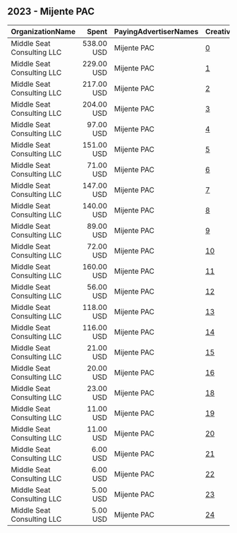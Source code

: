 ## 2023 - Mijente PAC 
|OrganizationName|Spent|PayingAdvertiserNames|CreativeUrls|Impressions|Genders|AgeBrackets|CountryCodes|BillingAddresses|CandidateBallotInformation|
|:---|---:|:---|:---|---:|:---|:---|:---|:---|:---|
|Middle Seat Consulting  LLC|538.00 USD|Mijente PAC|[0](https://www.snap.com/political-ads/asset/3271608e6a3d15ab0866c5058dc6feba3bb55472689e66e520e6f674013c6443?mediaType=jpg)|51,952||18+|united states|"Po Box 21600,Washington,20009,US"||
|Middle Seat Consulting  LLC|229.00 USD|Mijente PAC|[1](https://www.snap.com/political-ads/asset/7ead4c6b0dd072d3e9d0366935be342d27598dfd7daff63a4275c3a2ab9e7d48?mediaType=jpg)|48,891||18+|united states|"Po Box 21600,Washington,20009,US"||
|Middle Seat Consulting  LLC|217.00 USD|Mijente PAC|[2](https://www.snap.com/political-ads/asset/afb928164ec7f617133802eed6fd9b82660cbdbc1e68606f4d2b378258c103f3?mediaType=jpg)|45,836||18+|united states|"Po Box 21600,Washington,20009,US"||
|Middle Seat Consulting  LLC|204.00 USD|Mijente PAC|[3](https://www.snap.com/political-ads/asset/3271608e6a3d15ab0866c5058dc6feba3bb55472689e66e520e6f674013c6443?mediaType=jpg)|42,300||18+|united states|"Po Box 21600,Washington,20009,US"||
|Middle Seat Consulting  LLC|97.00 USD|Mijente PAC|[4](https://www.snap.com/political-ads/asset/2852a55f8d02a48e8b1a8b52404e8a7424f96563747798169150fd24c349d2aa?mediaType=jpg)|9,933||18+|united states|"Po Box 21600,Washington,20009,US"||
|Middle Seat Consulting  LLC|151.00 USD|Mijente PAC|[5](https://www.snap.com/political-ads/asset/afb928164ec7f617133802eed6fd9b82660cbdbc1e68606f4d2b378258c103f3?mediaType=jpg)|7,487||18+|united states|"Po Box 21600,Washington,20009,US"||
|Middle Seat Consulting  LLC|71.00 USD|Mijente PAC|[6](https://www.snap.com/political-ads/asset/efcf5a0b02546381903246a3d869c18ff4b1a8afe899d5cdd2a57ce7382f494b?mediaType=jpg)|7,177||18+|united states|"Po Box 21600,Washington,20009,US"||
|Middle Seat Consulting  LLC|147.00 USD|Mijente PAC|[7](https://www.snap.com/political-ads/asset/3271608e6a3d15ab0866c5058dc6feba3bb55472689e66e520e6f674013c6443?mediaType=jpg)|7,088||18+|united states|"Po Box 21600,Washington,20009,US"||
|Middle Seat Consulting  LLC|140.00 USD|Mijente PAC|[8](https://www.snap.com/political-ads/asset/7ead4c6b0dd072d3e9d0366935be342d27598dfd7daff63a4275c3a2ab9e7d48?mediaType=jpg)|6,859||18+|united states|"Po Box 21600,Washington,20009,US"||
|Middle Seat Consulting  LLC|89.00 USD|Mijente PAC|[9](https://www.snap.com/political-ads/asset/7ead4c6b0dd072d3e9d0366935be342d27598dfd7daff63a4275c3a2ab9e7d48?mediaType=jpg)|6,710||18+|united states|"Po Box 21600,Washington,20009,US"||
|Middle Seat Consulting  LLC|72.00 USD|Mijente PAC|[10](https://www.snap.com/political-ads/asset/ba12c748a8e9bdb1a4f7deec67428e6be9c729705d5ed24a9a0025133195ae29?mediaType=png)|6,022||18+|united states|"Po Box 21600,Washington,20009,US"||
|Middle Seat Consulting  LLC|160.00 USD|Mijente PAC|[11](https://www.snap.com/political-ads/asset/7ead4c6b0dd072d3e9d0366935be342d27598dfd7daff63a4275c3a2ab9e7d48?mediaType=jpg)|5,986||18+|united states|"Po Box 21600,Washington,20009,US"||
|Middle Seat Consulting  LLC|56.00 USD|Mijente PAC|[12](https://www.snap.com/political-ads/asset/afb928164ec7f617133802eed6fd9b82660cbdbc1e68606f4d2b378258c103f3?mediaType=jpg)|5,742||18+|united states|"Po Box 21600,Washington,20009,US"||
|Middle Seat Consulting  LLC|118.00 USD|Mijente PAC|[13](https://www.snap.com/political-ads/asset/3271608e6a3d15ab0866c5058dc6feba3bb55472689e66e520e6f674013c6443?mediaType=jpg)|5,195||18+|united states|"Po Box 21600,Washington,20009,US"||
|Middle Seat Consulting  LLC|116.00 USD|Mijente PAC|[14](https://www.snap.com/political-ads/asset/afb928164ec7f617133802eed6fd9b82660cbdbc1e68606f4d2b378258c103f3?mediaType=jpg)|4,822||18+|united states|"Po Box 21600,Washington,20009,US"||
|Middle Seat Consulting  LLC|21.00 USD|Mijente PAC|[15](https://www.snap.com/political-ads/asset/5b8d1f16570ec5c31167d67af7c33e956ffcea2dfabef8fbd8cf54fc5baba890?mediaType=png)|3,334||18+|united states|"Po Box 21600,Washington,20009,US"||
|Middle Seat Consulting  LLC|20.00 USD|Mijente PAC|[16](https://www.snap.com/political-ads/asset/ba12c748a8e9bdb1a4f7deec67428e6be9c729705d5ed24a9a0025133195ae29?mediaType=png)|3,245||18+|united states|"Po Box 21600,Washington,20009,US"||
|Middle Seat Consulting  LLC|23.00 USD|Mijente PAC|[18](https://www.snap.com/political-ads/asset/5b8d1f16570ec5c31167d67af7c33e956ffcea2dfabef8fbd8cf54fc5baba890?mediaType=png)|2,058||18+|united states|"Po Box 21600,Washington,20009,US"||
|Middle Seat Consulting  LLC|11.00 USD|Mijente PAC|[19](https://www.snap.com/political-ads/asset/5b8d1f16570ec5c31167d67af7c33e956ffcea2dfabef8fbd8cf54fc5baba890?mediaType=png)|494||18+|united states|"Po Box 21600,Washington,20009,US"||
|Middle Seat Consulting  LLC|11.00 USD|Mijente PAC|[20](https://www.snap.com/political-ads/asset/ba12c748a8e9bdb1a4f7deec67428e6be9c729705d5ed24a9a0025133195ae29?mediaType=png)|429||18+|united states|"Po Box 21600,Washington,20009,US"||
|Middle Seat Consulting  LLC|6.00 USD|Mijente PAC|[21](https://www.snap.com/political-ads/asset/efcf5a0b02546381903246a3d869c18ff4b1a8afe899d5cdd2a57ce7382f494b?mediaType=jpg)|365||18+|united states|"Po Box 21600,Washington,20009,US"||
|Middle Seat Consulting  LLC|6.00 USD|Mijente PAC|[22](https://www.snap.com/political-ads/asset/ba12c748a8e9bdb1a4f7deec67428e6be9c729705d5ed24a9a0025133195ae29?mediaType=png)|365||18+|united states|"Po Box 21600,Washington,20009,US"||
|Middle Seat Consulting  LLC|5.00 USD|Mijente PAC|[23](https://www.snap.com/political-ads/asset/5b8d1f16570ec5c31167d67af7c33e956ffcea2dfabef8fbd8cf54fc5baba890?mediaType=png)|336||18+|united states|"Po Box 21600,Washington,20009,US"||
|Middle Seat Consulting  LLC|5.00 USD|Mijente PAC|[24](https://www.snap.com/political-ads/asset/2852a55f8d02a48e8b1a8b52404e8a7424f96563747798169150fd24c349d2aa?mediaType=jpg)|315||18+|united states|"Po Box 21600,Washington,20009,US"||

